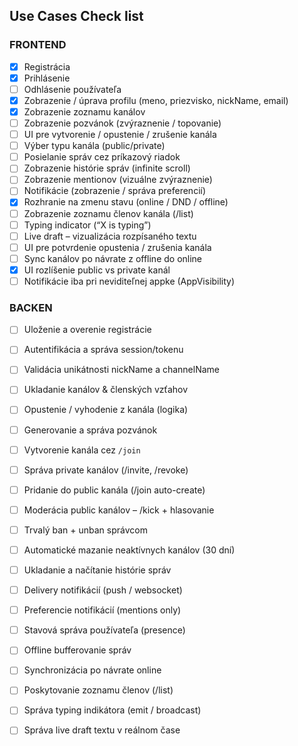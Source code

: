 ## Use Cases Check list

### FRONTEND

- [x] Registrácia
- [x] Prihlásenie
- [ ] Odhlásenie používateľa
- [x] Zobrazenie / úprava profilu (meno, priezvisko, nickName, email)
- [x] Zobrazenie zoznamu kanálov
- [ ] Zobrazenie pozvánok (zvýraznenie / topovanie)
- [ ] UI pre vytvorenie / opustenie / zrušenie kanála
- [ ] Výber typu kanála (public/private)
- [ ] Posielanie správ cez príkazový riadok
- [ ] Zobrazenie histórie správ (infinite scroll)
- [ ] Zobrazenie mentionov (vizuálne zvýraznenie)
- [ ] Notifikácie (zobrazenie / správa preferencií)
- [x] Rozhranie na zmenu stavu (online / DND / offline)
- [ ] Zobrazenie zoznamu členov kanála (/list)
- [ ] Typing indicator (“X is typing”)
- [ ] Live draft – vizualizácia rozpísaného textu
- [ ] UI pre potvrdenie opustenia / zrušenia kanála
- [ ] Sync kanálov po návrate z offline do online
- [x] UI rozlíšenie public vs private kanál
- [ ] Notifikácie iba pri neviditeľnej appke (AppVisibility)

### BACKEN

- [ ] Uloženie a overenie registrácie
- [ ] Autentifikácia a správa session/tokenu
- [ ] Validácia unikátnosti nickName a channelName
- [ ] Ukladanie kanálov & členských vzťahov
- [ ] Opustenie / vyhodenie z kanála (logika)
- [ ] Generovanie a správa pozvánok
- [ ] Vytvorenie kanála cez `/join`
- [ ] Správa private kanálov (/invite, /revoke)
- [ ] Pridanie do public kanála (/join auto-create)
- [ ] Moderácia public kanálov – /kick + hlasovanie
- [ ] Trvalý ban + unban správcom
- [ ] Automatické mazanie neaktívnych kanálov (30 dní)
- [ ] Ukladanie a načítanie histórie správ
- [ ] Delivery notifikácií (push / websocket)
- [ ] Preferencie notifikácií (mentions only)
- [ ] Stavová správa používateľa (presence)
- [ ] Offline bufferovanie správ
- [ ] Synchronizácia po návrate online
- [ ] Poskytovanie zoznamu členov (/list)
- [ ] Správa typing indikátora (emit / broadcast)
- [ ] Správa live draft textu v reálnom čase

